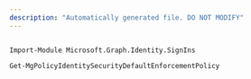 ```yaml
---
description: "Automatically generated file. DO NOT MODIFY"
---
```


```powershellv2

Import-Module Microsoft.Graph.Identity.SignIns

Get-MgPolicyIdentitySecurityDefaultEnforcementPolicy

```